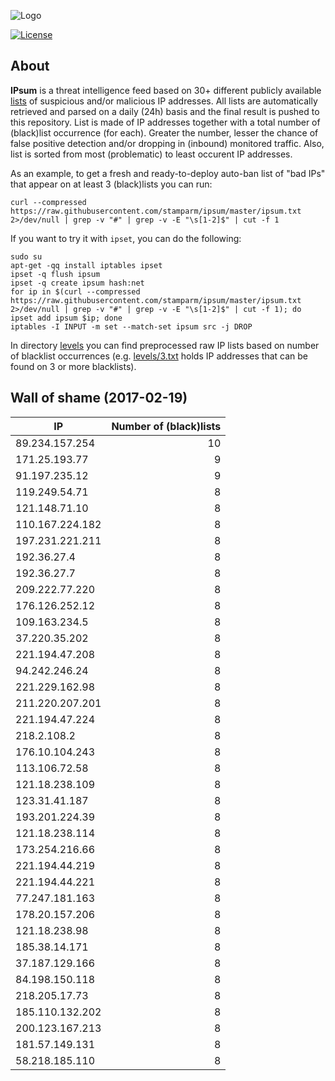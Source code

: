 ![Logo](logo.png)

[![License](https://img.shields.io/badge/license-Public_domain-red.svg)](https://wiki.creativecommons.org/wiki/Public_domain)

About
----

**IPsum** is a threat intelligence feed based on 30+ different publicly available [lists](https://github.com/stamparm/maltrail) of suspicious and/or malicious IP addresses. All lists are automatically retrieved and parsed on a daily (24h) basis and the final result is pushed to this repository. List is made of IP addresses together with a total number of (black)list occurrence (for each). Greater the number, lesser the chance of false positive detection and/or dropping in (inbound) monitored traffic. Also, list is sorted from most (problematic) to least occurent IP addresses.

As an example, to get a fresh and ready-to-deploy auto-ban list of "bad IPs" that appear on at least 3 (black)lists you can run:

```
curl --compressed https://raw.githubusercontent.com/stamparm/ipsum/master/ipsum.txt 2>/dev/null | grep -v "#" | grep -v -E "\s[1-2]$" | cut -f 1
```

If you want to try it with `ipset`, you can do the following:

```
sudo su
apt-get -qq install iptables ipset
ipset -q flush ipsum
ipset -q create ipsum hash:net
for ip in $(curl --compressed https://raw.githubusercontent.com/stamparm/ipsum/master/ipsum.txt 2>/dev/null | grep -v "#" | grep -v -E "\s[1-2]$" | cut -f 1); do ipset add ipsum $ip; done
iptables -I INPUT -m set --match-set ipsum src -j DROP
```

In directory [levels](levels) you can find preprocessed raw IP lists based on number of blacklist occurrences (e.g. [levels/3.txt](levels/3.txt) holds IP addresses that can be found on 3 or more blacklists).

Wall of shame (2017-02-19)
----

|IP|Number of (black)lists|
|---|--:|
89.234.157.254|10
171.25.193.77|9
91.197.235.12|9
119.249.54.71|8
121.148.71.10|8
110.167.224.182|8
197.231.221.211|8
192.36.27.4|8
192.36.27.7|8
209.222.77.220|8
176.126.252.12|8
109.163.234.5|8
37.220.35.202|8
221.194.47.208|8
94.242.246.24|8
221.229.162.98|8
211.220.207.201|8
221.194.47.224|8
218.2.108.2|8
176.10.104.243|8
113.106.72.58|8
121.18.238.109|8
123.31.41.187|8
193.201.224.39|8
121.18.238.114|8
173.254.216.66|8
221.194.44.219|8
221.194.44.221|8
77.247.181.163|8
178.20.157.206|8
121.18.238.98|8
185.38.14.171|8
37.187.129.166|8
84.198.150.118|8
218.205.17.73|8
185.110.132.202|8
200.123.167.213|8
181.57.149.131|8
58.218.185.110|8
